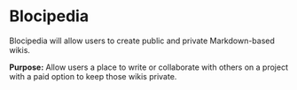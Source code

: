 Blocipedia
===

Blocipedia will allow users to create public and private Markdown-based wikis.

__Purpose:__ Allow users a place to write or collaborate with others on a project with a paid option to keep those wikis private.